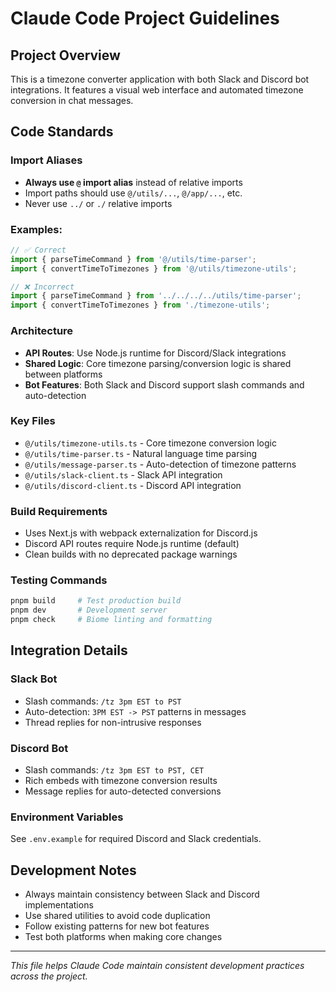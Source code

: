 # Claude Code Project Guidelines

## Project Overview
This is a timezone converter application with both Slack and Discord bot integrations. It features a visual web interface and automated timezone conversion in chat messages.

## Code Standards

### Import Aliases
- **Always use `@` import alias** instead of relative imports
- Import paths should use `@/utils/...`, `@/app/...`, etc.
- Never use `../` or `./` relative imports

### Examples:
```typescript
// ✅ Correct
import { parseTimeCommand } from '@/utils/time-parser';
import { convertTimeToTimezones } from '@/utils/timezone-utils';

// ❌ Incorrect
import { parseTimeCommand } from '../../../../utils/time-parser';
import { convertTimeToTimezones } from './timezone-utils';
```

### Architecture
- **API Routes**: Use Node.js runtime for Discord/Slack integrations
- **Shared Logic**: Core timezone parsing/conversion logic is shared between platforms
- **Bot Features**: Both Slack and Discord support slash commands and auto-detection

### Key Files
- `@/utils/timezone-utils.ts` - Core timezone conversion logic
- `@/utils/time-parser.ts` - Natural language time parsing
- `@/utils/message-parser.ts` - Auto-detection of timezone patterns
- `@/utils/slack-client.ts` - Slack API integration
- `@/utils/discord-client.ts` - Discord API integration

### Build Requirements
- Uses Next.js with webpack externalization for Discord.js
- Discord API routes require Node.js runtime (default)
- Clean builds with no deprecated package warnings

### Testing Commands
```bash
pnpm build     # Test production build
pnpm dev       # Development server
pnpm check     # Biome linting and formatting
```

## Integration Details

### Slack Bot
- Slash commands: `/tz 3pm EST to PST`
- Auto-detection: `3PM EST -> PST` patterns in messages
- Thread replies for non-intrusive responses

### Discord Bot
- Slash commands: `/tz 3pm EST to PST, CET`
- Rich embeds with timezone conversion results
- Message replies for auto-detected conversions

### Environment Variables
See `.env.example` for required Discord and Slack credentials.

## Development Notes
- Always maintain consistency between Slack and Discord implementations
- Use shared utilities to avoid code duplication
- Follow existing patterns for new bot features
- Test both platforms when making core changes

---
*This file helps Claude Code maintain consistent development practices across the project.*